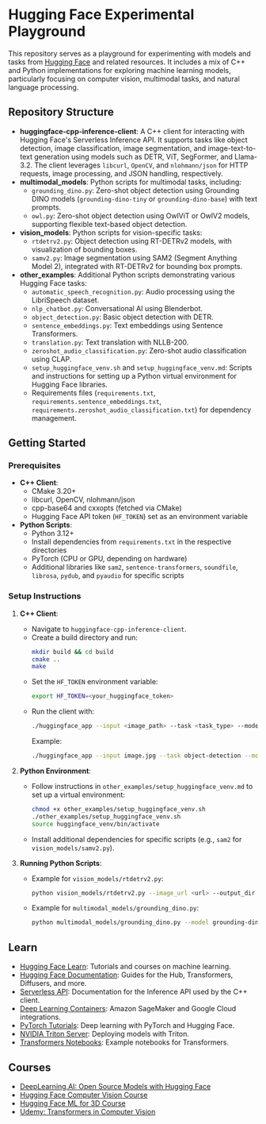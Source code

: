 # Hugging Face Experimental Playground

This repository serves as a playground for experimenting with models and tasks from [Hugging Face](https://huggingface.co/tasks) and related resources. It includes a mix of C++ and Python implementations for exploring machine learning models, particularly focusing on computer vision, multimodal tasks, and natural language processing.

## Repository Structure

- **huggingface-cpp-inference-client**: A C++ client for interacting with Hugging Face's Serverless Inference API. It supports tasks like object detection, image classification, image segmentation, and image-text-to-text generation using models such as DETR, ViT, SegFormer, and Llama-3.2. The client leverages `libcurl`, `OpenCV`, and `nlohmann/json` for HTTP requests, image processing, and JSON handling, respectively.
- **multimodal_models**: Python scripts for multimodal tasks, including:
  - `grounding_dino.py`: Zero-shot object detection using Grounding DINO models (`grounding-dino-tiny` or `grounding-dino-base`) with text prompts.
  - `owl.py`: Zero-shot object detection using OwlViT or OwlV2 models, supporting flexible text-based object detection.
- **vision_models**: Python scripts for vision-specific tasks:
  - `rtdetrv2.py`: Object detection using RT-DETRv2 models, with visualization of bounding boxes.
  - `samv2.py`: Image segmentation using SAM2 (Segment Anything Model 2), integrated with RT-DETRv2 for bounding box prompts.
- **other_examples**: Additional Python scripts demonstrating various Hugging Face tasks:
  - `automatic_speech_recognition.py`: Audio processing using the LibriSpeech dataset.
  - `nlp_chatbot.py`: Conversational AI using Blenderbot.
  - `object_detection.py`: Basic object detection with DETR.
  - `sentence_embeddings.py`: Text embeddings using Sentence Transformers.
  - `translation.py`: Text translation with NLLB-200.
  - `zeroshot_audio_classification.py`: Zero-shot audio classification using CLAP.
  - `setup_huggingface_venv.sh` and `setup_huggingface_venv.md`: Scripts and instructions for setting up a Python virtual environment for Hugging Face libraries.
  - Requirements files (`requirements.txt`, `requirements.sentence_embeddings.txt`, `requirements.zeroshot_audio_classification.txt`) for dependency management.

## Getting Started

### Prerequisites
- **C++ Client**:
  - CMake 3.20+
  - libcurl, OpenCV, nlohmann/json
  - cpp-base64 and cxxopts (fetched via CMake)
  - Hugging Face API token (`HF_TOKEN`) set as an environment variable
- **Python Scripts**:
  - Python 3.12+
  - Install dependencies from `requirements.txt` in the respective directories
  - PyTorch (CPU or GPU, depending on hardware)
  - Additional libraries like `sam2`, `sentence-transformers`, `soundfile`, `librosa`, `pydub`, and `pyaudio` for specific scripts

### Setup Instructions
1. **C++ Client**:
   - Navigate to `huggingface-cpp-inference-client`.
   - Create a build directory and run:
     ```bash
     mkdir build && cd build
     cmake ..
     make
     ```
   - Set the `HF_TOKEN` environment variable:
     ```bash
     export HF_TOKEN=<your_huggingface_token>
     ```
   - Run the client with:
     ```bash
     ./huggingface_app --input <image_path> --task <task_type> --model <model_url>
     ```
     Example:
     ```bash
     ./huggingface_app --input image.jpg --task object-detection --model https://api-inference.huggingface.co/models/facebook/detr-resnet-50
     ```

2. **Python Environment**:
   - Follow instructions in `other_examples/setup_huggingface_venv.md` to set up a virtual environment:
     ```bash
     chmod +x other_examples/setup_huggingface_venv.sh
     ./other_examples/setup_huggingface_venv.sh
     source huggingface_venv/bin/activate
     ```
   - Install additional dependencies for specific scripts (e.g., `sam2` for `vision_models/samv2.py`).

3. **Running Python Scripts**:
   - Example for `vision_models/rtdetrv2.py`:
     ```bash
     python vision_models/rtdetrv2.py --image_url <url> --output_dir output
     ```
   - Example for `multimodal_models/grounding_dino.py`:
     ```bash
     python multimodal_models/grounding_dino.py --model grounding-dino-base --text_labels "cat" "dog"
     ```

## Learn
- [Hugging Face Learn](https://huggingface.co/learn): Tutorials and courses on machine learning.
- [Hugging Face Documentation](https://huggingface.co/docs): Guides for the Hub, Transformers, Diffusers, and more.
- [Serverless API](https://huggingface.co/docs/api-inference/index): Documentation for the Inference API used by the C++ client.
- [Deep Learning Containers](https://huggingface.co/docs/sagemaker/index#deep-learning-containers): Amazon SageMaker and Google Cloud integrations.
- [PyTorch Tutorials](https://github.com/philschmid/deep-learning-pytorch-huggingface): Deep learning with PyTorch and Hugging Face.
- [NVIDIA Triton Server](https://github.com/triton-inference-server/tutorials/tree/main/HuggingFace): Deploying models with Triton.
- [Transformers Notebooks](https://github.com/qubvel/transformers-notebooks/tree/main/notebooks): Example notebooks for Transformers.

## Courses
- [DeepLearning.AI: Open Source Models with Hugging Face](https://www.deeplearning.ai/short-courses/open-source-models-hugging-face/)
- [Hugging Face Computer Vision Course](https://huggingface.co/learn/computer-vision-course/unit0/welcome/welcome)
- [Hugging Face ML for 3D Course](https://huggingface.co/learn/ml-for-3d-course/unit0/introduction)
- [Udemy: Transformers in Computer Vision](https://www.udemy.com/course/transformers-in-computer-vision-english-version)

